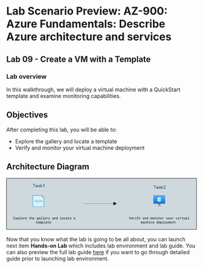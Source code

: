 # Lab Scenario Preview: AZ-900: Azure Fundamentals: Describe Azure architecture and services

## Lab 09 - Create a VM with a Template

### Lab overview

In this walkthrough, we will deploy a virtual machine with a QuickStart template and examine monitoring capabilities.

## Objectives

After completing this lab, you will be able to:

- Explore the gallery and locate a template
- Verify and monitor your virtual machine deployment

## Architecture Diagram

![](../images/az900lab09.PNG)

Now that you know what the lab is going to be all about, you can launch next item **Hands-on Lab** which includes lab environment and lab guide. You can also preview the full lab guide [here](https://experience.cloudlabs.ai/#/labguidepreview/744594bc-b2fa-478c-afd9-014e65382243) if you want to go through detailed guide prior to launching lab environment.